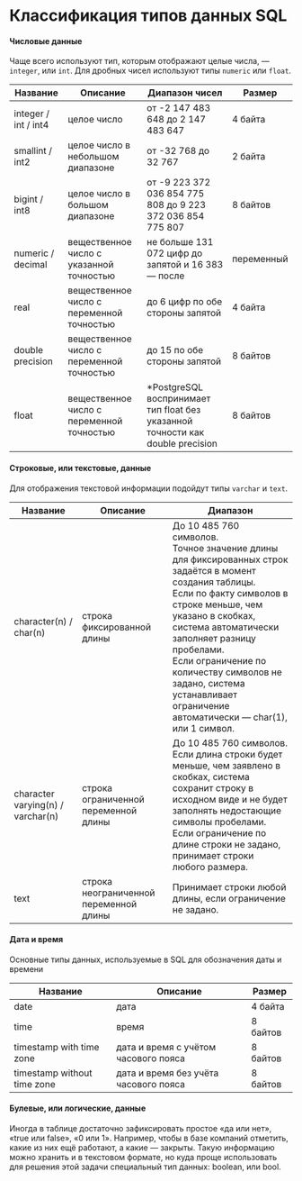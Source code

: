 # Классификация типов данных SQL

#### **Числовые данные**
Чаще всего используют тип, которым отображают целые числа, — `integer`, или `int`.
Для дробных чисел используют типы `numeric` или `float`.

|**Название**|**Описание**|**Диапазон чисел**|**Размер**|
|---|---|---|---|
|integer / int / int4|целое число|от -2 147 483 648 до 2 147 483 647|4 байта|
|smallint / int2|целое число в небольшом диапазоне|от -32 768 до 32 767|2 байта|
|bigint / int8|целое число в большом диапазоне|от -9 223 372 036 854 775 808 до 9 223 372 036 854 775 807|8 байтов|
|numeric / decimal|вещественное число с указанной точностью|не больше 131 072 цифр до запятой и 16 383 — после|переменный|
|real|вещественное число с переменной точностью|до 6 цифр по обе стороны запятой|4 байта|
|double precision|вещественное число с переменной точностью|до 15 по обе стороны запятой|8 байтов|
|float|вещественное число с переменной точностью|*PostgreSQL воспринимает тип float без указанной точности как double precision|8 байтов|

#### **Строковые, или текстовые, данные**
Для отображения текстовой информации подойдут типы `varchar` и `text`.

|**Название**|**Описание**|**Диапазон**|
|---|---|---|
|character(n) / char(n)|строка фиксированной длины|До 10 485 760 символов.   <br>Точное значение длины для фиксированных строк задаётся в момент создания таблицы.   <br>Если по факту символов в строке меньше, чем указано в скобках, система автоматически заполняет разницу пробелами.  <br>Если ограничение по количеству символов не задано, система устанавливает ограничение автоматически — char(1), или 1 символ.|
|character varying(n) / varchar(n)|строка ограниченной переменной длины|До 10 485 760 символов.  <br>Если длина строки будет меньше, чем заявлено в скобках, система сохранит строку в исходном виде и не будет заполнять недостающие символы пробелами.  <br>Если ограничение по длине строки не задано, принимает строки любого размера.|
|text|строка неограниченной переменной длины|Принимает строки любой длины, если ограничение не задано.|

#### **Дата и время**
Основные типы данных, используемые в SQL для обозначения даты и времени

| **Название**                | **Описание**                          | **Размер** |
| --------------------------- | ------------------------------------- | ---------- |
| date                        | дата                                  | 4 байта    |
| time                        | время                                 | 8 байтов   |
| timestamp with time zone    | дата и время с учётом часового пояса  | 8 байтов   |
| timestamp without time zone | дата и время без учёта часового пояса | 8 байтов   |
#### **Булевые, или логические, данные**

Иногда в таблице достаточно зафиксировать простое «да или нет», «true или false», «0 или 1». Например, чтобы в базе компаний отметить, какие из них ещё работают, а какие — закрыты. Такую информацию можно хранить и в текстовом формате, но куда проще использовать для решения этой задачи специальный тип данных: boolean, или bool.

